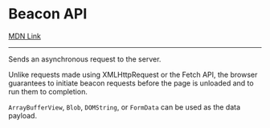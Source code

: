 # Beacon API

[MDN Link](https://developer.mozilla.org/en-US/docs/Web/API/Beacon_API)

---

Sends an asynchronous request to the server.

Unlike requests made using XMLHttpRequest or the Fetch API, the browser guarantees to initiate beacon requests before the page is unloaded and to run them to completion.


`ArrayBufferView`, `Blob`, `DOMString`, or `FormData` can be used as the data payload.

